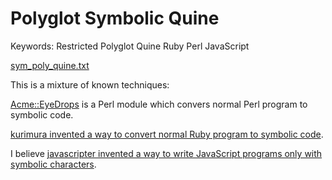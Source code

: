 # Polyglot Symbolic Quine

Keywords: Restricted Polyglot Quine Ruby Perl JavaScript

[sym_poly_quine.txt](sym_poly_quine.txt)

This is a mixture of known techniques:

[Acme::EyeDrops](http://search.cpan.org/dist/Acme-EyeDrops/lib/Acme/EyeDrops.pm) is a Perl module which convers normal Perl program to symbolic code.

[kurimura invented a way to convert normal Ruby program to symbolic code](http://d.hatena.ne.jp/kurimura/20080824).

I believe [javascripter invented a way to write JavaScript programs only with symbolic characters](http://javascripter.hatenablog.com/entry/20090607/1244386028).

